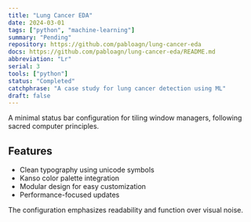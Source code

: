 ```yaml
---
title: "Lung Cancer EDA"
date: 2024-03-01
tags: ["python", "machine-learning"]
summary: "Pending"
repository: https://github.com/pabloagn/lung-cancer-eda
docs: https://github.com/pabloagn/lung-cancer-eda/README.md
abbreviation: "Lr"
serial: 3
tools: ["python"]
status: "Completed"
catchphrase: "A case study for lung cancer detection using ML"
draft: false
---
```


A minimal status bar configuration for tiling window managers, following sacred computer principles.

## Features

- Clean typography using unicode symbols
- Kanso color palette integration
- Modular design for easy customization
- Performance-focused updates

The configuration emphasizes readability and function over visual noise.

